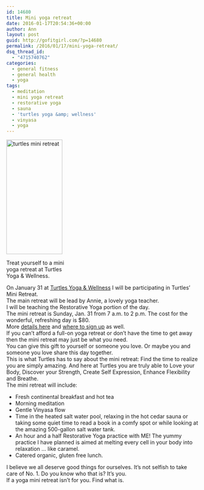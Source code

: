 ```yaml
---
id: 14680
title: Mini yoga retreat
date: 2016-01-17T20:54:36+00:00
author: Ann
layout: post
guid: http://gofitgirl.com/?p=14680
permalink: /2016/01/17/mini-yoga-retreat/
dsq_thread_id:
  - "4715740762"
categories:
  - general fitness
  - general health
  - yoga
tags:
  - meditation
  - mini yoga retreat
  - restorative yoga
  - sauna
  - 'turtles yoga &amp; wellness'
  - vinyasa
  - yoga
---
```

<div id="attachment_14681" style="width: 157px" class="wp-caption alignleft">
  <a href="http://gofitgirl.com/2016/01/mini-yoga-retreat/fullsizerender-18/" rel="attachment wp-att-14681"><img class="size-medium wp-image-14681" src="http://gofitgirl.com/wp-content/uploads/2016/01/FullSizeRender-18-147x300.jpg" alt="turtles mini retreat" width="147" height="300" /></a>
  
  <p class="wp-caption-text">
    Treat yourself to a mini yoga retreat at Turtles Yoga & Wellness.
  </p>
</div>

  
On January 31 at [Turtles Yoga & Wellness](http://www.turtlesyoga.com) I will be participating in Turtles&#8217; Mini Retreat.  
The main retreat will be lead by Annie, a lovely yoga teacher.  
I will be teaching the Restorative Yoga portion of the day.  
The mini retreat is Sunday, Jan. 31 from 7 a.m. to 2 p.m. The cost for the wonderful, refreshing day is $80.  
More [details here](http://www.turtlesyoga.com/event/turtles-mini-retreat-annie/) and [where to sign up](http://www.turtlesyoga.com/event/turtles-mini-retreat-annie/) as well.  
If you can&#8217;t afford a full-on yoga retreat or don&#8217;t have the time to get away then the mini retreat may just be what you need.  
You can give this gift to yourself or someone you love. Or maybe you and someone you love share this day together.  
This is what Turtles has to say about the mini retreat: Find the time to realize you are simply amazing. And here at Turtles you are truly able to Love your Body, Discover your Strength, Create Self Expression, Enhance Flexibility and Breathe.  
The mini retreat will include:

  * Fresh continental breakfast and hot tea
  * Morning meditation
  * Gentle Vinyasa flow
  * Time in the heated salt water pool, relaxing in the hot cedar sauna or taking some quiet time to read a book in a comfy spot or while looking at the amazing 500-gallon salt water tank.
  * An hour and a half Restorative Yoga practice with ME! The yummy practice I have planned is aimed at melting every cell in your body into relaxation &#8230; like caramel.
  * Catered organic, gluten free lunch.

I believe we all deserve good things for ourselves. It&#8217;s not selfish to take care of No. 1. Do you know who that is? It&#8217;s you.  
If a yoga mini retreat isn&#8217;t for you. Find what is.